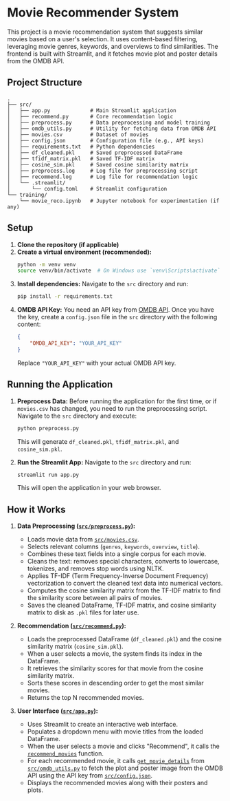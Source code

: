 # Movie Recommender System

This project is a movie recommendation system that suggests similar movies based on a user's selection. It uses content-based filtering, leveraging movie genres, keywords, and overviews to find similarities. The frontend is built with Streamlit, and it fetches movie plot and poster details from the OMDB API.

## Project Structure

```
.
├── src/
│   ├── app.py             # Main Streamlit application
│   ├── recommend.py       # Core recommendation logic
│   ├── preprocess.py      # Data preprocessing and model training
│   ├── omdb_utils.py      # Utility for fetching data from OMDB API
│   ├── movies.csv         # Dataset of movies
│   ├── config.json        # Configuration file (e.g., API keys)
│   ├── requirements.txt   # Python dependencies
│   ├── df_cleaned.pkl     # Saved preprocessed DataFrame
│   ├── tfidf_matrix.pkl   # Saved TF-IDF matrix
│   ├── cosine_sim.pkl     # Saved cosine similarity matrix
│   ├── preprocess.log     # Log file for preprocessing script
│   ├── recommend.log      # Log file for recommendation logic
│   └── .streamlit/
│       └── config.toml    # Streamlit configuration
└── training/
    └── movie_reco.ipynb   # Jupyter notebook for experimentation (if any)
```

## Setup

1.  **Clone the repository (if applicable)**
2.  **Create a virtual environment (recommended):**
    ```bash
    python -m venv venv
    source venv/bin/activate  # On Windows use `venv\Scripts\activate`
    ```
3.  **Install dependencies:**
    Navigate to the `src` directory and run:
    ````bash
    pip install -r requirements.txt
    ````
4.  **OMDB API Key:**
    You need an API key from [OMDB API](http://www.omdbapi.com/apikey.asp).
    Once you have the key, create a `config.json` file in the `src` directory with the following content:
    ````json
    {
        "OMDB_API_KEY": "YOUR_API_KEY"
    }
    ````
    Replace `"YOUR_API_KEY"` with your actual OMDB API key.

## Running the Application

1.  **Preprocess Data:**
    Before running the application for the first time, or if `movies.csv` has changed, you need to run the preprocessing script. Navigate to the `src` directory and execute:
    ````bash
    python preprocess.py
    ````
    This will generate `df_cleaned.pkl`, `tfidf_matrix.pkl`, and `cosine_sim.pkl`.

2.  **Run the Streamlit App:**
    Navigate to the `src` directory and run:
    ````bash
    streamlit run app.py
    ````
    This will open the application in your web browser.



## How it Works

1.  **Data Preprocessing ([`src/preprocess.py`](d:\Degree\MachineLearning\film-reco\src\preprocess.py)):**
    *   Loads movie data from [`src/movies.csv`](d:\Degree\MachineLearning\film-reco\src\movies.csv).
    *   Selects relevant columns (`genres`, `keywords`, `overview`, `title`).
    *   Combines these text fields into a single corpus for each movie.
    *   Cleans the text: removes special characters, converts to lowercase, tokenizes, and removes stop words using NLTK.
    *   Applies TF-IDF (Term Frequency-Inverse Document Frequency) vectorization to convert the cleaned text data into numerical vectors.
    *   Computes the cosine similarity matrix from the TF-IDF matrix to find the similarity score between all pairs of movies.
    *   Saves the cleaned DataFrame, TF-IDF matrix, and cosine similarity matrix to disk as `.pkl` files for later use.

2.  **Recommendation ([`src/recommend.py`](d:\Degree\MachineLearning\film-reco\src\recommend.py)):**
    *   Loads the preprocessed DataFrame (`df_cleaned.pkl`) and the cosine similarity matrix (`cosine_sim.pkl`).
    *   When a user selects a movie, the system finds its index in the DataFrame.
    *   It retrieves the similarity scores for that movie from the cosine similarity matrix.
    *   Sorts these scores in descending order to get the most similar movies.
    *   Returns the top N recommended movies.

3.  **User Interface ([`src/app.py`](d:\Degree\MachineLearning\film-reco\src\app.py)):**
    *   Uses Streamlit to create an interactive web interface.
    *   Populates a dropdown menu with movie titles from the loaded DataFrame.
    *   When the user selects a movie and clicks "Recommend", it calls the [`recommend_movies`](d:\Degree\MachineLearning\film-reco\src\recommend.py) function.
    *   For each recommended movie, it calls [`get_movie_details`](d:\Degree\MachineLearning\film-reco\src\omdb_utils.py) from [`src/omdb_utils.py`](d:\Degree\MachineLearning\film-reco\src\omdb_utils.py) to fetch the plot and poster image from the OMDB API using the API key from [`src/config.json`](d:\Degree\MachineLearning\film-reco\src\config.json).
    *   Displays the recommended movies along with their posters and plots.
